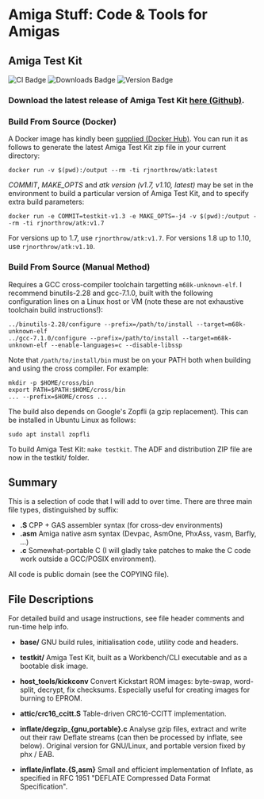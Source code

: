 # Amiga Stuff: Code & Tools for Amigas

## Amiga Test Kit

![CI Badge][ci-badge]
![Downloads Badge][downloads-badge]
![Version Badge][version-badge]

### Download the latest release of Amiga Test Kit [here (Github)](https://github.com/keirf/amiga-stuff/releases/download/testkit-v1.20/AmigaTestKit-1.20.zip).

### Build From Source (Docker)

A Docker image has kindly been [supplied (Docker
Hub)](https://hub.docker.com/r/rjnorthrow/atk). You can run it as
follows to generate the latest Amiga Test Kit zip file in your current
directory:
```
docker run -v $(pwd):/output --rm -ti rjnorthrow/atk:latest
```

*COMMIT*, *MAKE_OPTS* and *atk version (v1.7, v1.10, latest)* may be
 set in the environment to build a particular version of Amiga Test
 Kit, and to specify extra build parameters:
```
docker run -e COMMIT=testkit-v1.3 -e MAKE_OPTS=-j4 -v $(pwd):/output --rm -ti rjnorthrow/atk:v1.7
```

For versions up to 1.7, use `rjnorthrow/atk:v1.7`. For versions 1.8 up to 1.10,
use `rjnorthrow/atk:v1.10`.

### Build From Source (Manual Method)

Requires a GCC cross-compiler toolchain targetting
`m68k-unknown-elf`. I recommend binutils-2.28 and gcc-7.1.0, built
with the following configuration lines on a Linux host or VM (note these are
not exhaustive toolchain build instructions!):
```
../binutils-2.28/configure --prefix=/path/to/install --target=m68k-unknown-elf
../gcc-7.1.0/configure --prefix=/path/to/install --target=m68k-unknown-elf --enable-languages=c --disable-libssp
```

Note that `/path/to/install/bin` must be on your PATH both when building
and using the cross compiler. For example:
```
mkdir -p $HOME/cross/bin
export PATH=$PATH:$HOME/cross/bin
... --prefix=$HOME/cross ...
```

The build also depends on Google's Zopfli (a gzip replacement). This can
be installed in Ubuntu Linux as follows:
```
sudo apt install zopfli
```

To build Amiga Test Kit: `make testkit`. The ADF and distribution ZIP file
are now in the testkit/ folder.

## Summary

This is a selection of code that I will add to over time. There are
three main file types, distinguished by suffix:
- **.S**    CPP + GAS assembler syntax (for cross-dev environments)
- **.asm**  Amiga native asm syntax (Devpac, AsmOne, PhxAss, vasm, Barfly, ...)
- **.c**    Somewhat-portable C (I will gladly take patches to make the C code
            work outside a GCC/POSIX environment).

All code is public domain (see the COPYING file).


## File Descriptions

For detailed build and usage instructions, see
file header comments and run-time help info.

- **base/**
  GNU build rules, initialisation code, utility code and headers.

- **testkit/**
  Amiga Test Kit, built as a Workbench/CLI executable and as a
  bootable disk image.

- **host_tools/kickconv**
  Convert Kickstart ROM images: byte-swap, word-split, decrypt, fix checksums.
  Especially useful for creating images for burning to EPROM.

- **attic/crc16_ccitt.S**
  Table-driven CRC16-CCITT implementation.

- **inflate/degzip_{gnu,portable}.c**
  Analyse gzip files, extract and write out their raw Deflate streams
  (can then be processed by inflate, see below).
  Original version for GNU/Linux, and portable version fixed by phx / EAB.

- **inflate/inflate.{S,asm}**
  Small and efficient implementation of Inflate, as specified
  in RFC 1951 "DEFLATE Compressed Data Format Specification".

[ci-badge]: https://github.com/keirf/amiga-stuff/workflows/CI/badge.svg
[downloads-badge]: https://img.shields.io/github/downloads/keirf/amiga-stuff/total
[version-badge]: https://img.shields.io/github/v/release/keirf/amiga-stuff
